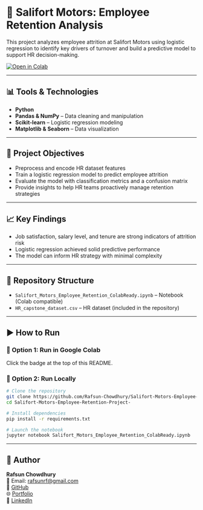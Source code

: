 
# 🏢 Salifort Motors: Employee Retention Analysis

This project analyzes employee attrition at Salifort Motors using logistic regression to identify key drivers of turnover and build a predictive model to support HR decision-making.

[![Open in Colab](https://colab.research.google.com/assets/colab-badge.svg)](https://colab.research.google.com/github/Rafsun-Chowdhury/Salifort-Motors-Employee-Retention-Project-/blob/main/Salifort_Motors_Employee_Retention_ColabReady.ipynb)

---

## 📊 Tools & Technologies

- **Python**  
- **Pandas & NumPy** – Data cleaning and manipulation  
- **Scikit-learn** – Logistic regression modeling  
- **Matplotlib & Seaborn** – Data visualization  

---

## 🎯 Project Objectives

- Preprocess and encode HR dataset features  
- Train a logistic regression model to predict employee attrition  
- Evaluate the model with classification metrics and a confusion matrix  
- Provide insights to help HR teams proactively manage retention strategies

---

## 📈 Key Findings

- Job satisfaction, salary level, and tenure are strong indicators of attrition risk  
- Logistic regression achieved solid predictive performance  
- The model can inform HR strategy with minimal complexity

---

## 📁 Repository Structure

- `Salifort_Motors_Employee_Retention_ColabReady.ipynb` – Notebook (Colab compatible)  
- `HR_capstone_dataset.csv` – HR dataset (included in the repository)

---

## ▶️ How to Run

### 📍 Option 1: Run in Google Colab
Click the badge at the top of this README.

### 📍 Option 2: Run Locally

```bash
# Clone the repository
git clone https://github.com/Rafsun-Chowdhury/Salifort-Motors-Employee-Retention-Project-.git
cd Salifort-Motors-Employee-Retention-Project-

# Install dependencies
pip install -r requirements.txt

# Launch the notebook
jupyter notebook Salifort_Motors_Employee_Retention_ColabReady.ipynb
```

---

## 👤 Author

**Rafsun Chowdhury**  
📧 Email: rafsunrf@gmail.com  
🔗 [GitHub](https://github.com/Rafsun-Chowdhury)  
🌐 [Portfolio](https://rafsun-chowdhury.github.io/portfolio/)  
💼 [LinkedIn](https://www.linkedin.com/in/rafsun-chowdhury/)
